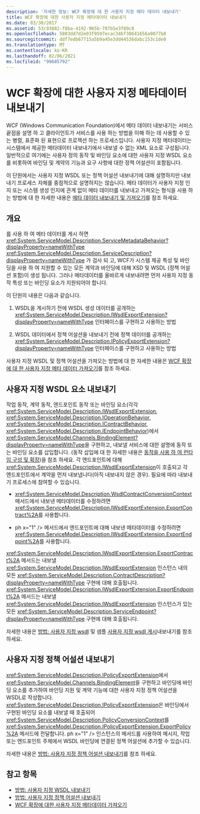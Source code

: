```yaml
---
description: '자세한 정보: WCF 확장에 대 한 사용자 지정 메타 데이터 내보내기'
title: WCF 확장에 대한 사용자 지정 메타데이터 내보내기
ms.date: 03/30/2017
ms.assetid: 53c93882-f8ba-4192-965b-787b5e3f09c0
ms.openlocfilehash: 5803dd7d2e03f9597ecac34bf38641656a9077b8
ms.sourcegitcommit: ddf7edb67715a5b9a45e3dd44536dabc153c1de0
ms.translationtype: MT
ms.contentlocale: ko-KR
ms.lasthandoff: 02/06/2021
ms.locfileid: "99685792"
---
```

# <a name="exporting-custom-metadata-for-a-wcf-extension"></a>WCF 확장에 대한 사용자 지정 메타데이터 내보내기

WCF (Windows Communication Foundation)에서 메타 데이터 내보내기는 서비스 끝점을 설명 하 고 클라이언트가 서비스를 사용 하는 방법을 이해 하는 데 사용할 수 있는 병렬, 표준화 된 표현으로 프로젝션 하는 프로세스입니다. 사용자 지정 메타데이터는 시스템에서 제공한 메타데이터 내보내기에서 내보낼 수 없는 XML 요소로 구성됩니다. 일반적으로 여기에는 사용자 정의 동작 및 바인딩 요소에 대한 사용자 지정 WSDL 요소를 비롯하여 바인딩 및 계약의 기능과 요구 사항에 대한 정책 어설션이 포함됩니다.  
  
 이 단원에서는 사용자 지정 WSDL 또는 정책 어설션 내보내기에 대해 설명하지만 내보내기 프로세스 자체를 중점적으로 설명하지는 않습니다. 메타 데이터가 사용자 지정 인지 또는 시스템 생성 인지에 관계 없이 메타 데이터를 내보내고 가져오는 형식을 사용 하는 방법에 대 한 자세한 내용은 [메타 데이터 내보내기 및 가져오기](../feature-details/exporting-and-importing-metadata.md)를 참조 하세요.  
  
## <a name="overview"></a>개요  

 를 사용 하 여 메타 데이터를 게시 하면 <xref:System.ServiceModel.Description.ServiceMetadataBehavior?displayProperty=nameWithType> <xref:System.ServiceModel.Description.ServiceDescription?displayProperty=nameWithType> 가 검사 되 고, WCF가 시스템 제공 특성 및 바인딩을 사용 하 여 지원할 수 있는 모든 계약과 바인딩에 대해 XSD 및 WSDL (정책 어설션 포함)이 생성 됩니다. 그러나 메타데이터를 올바르게 내보내려면 먼저 사용자 지정 동작 특성 또는 바인딩 요소가 지원되어야 합니다.  
  
 이 단원의 내용은 다음과 같습니다.  
  
1. WSDL을 게시하기 전에 WSDL 생성 데이터를 공개하는 <xref:System.ServiceModel.Description.IWsdlExportExtension?displayProperty=nameWithType> 인터페이스를 구현하고 사용하는 방법  
  
2. WSDL 데이터에서 정책 어설션을 내보내기 전에 정책 데이터를 공개하는 <xref:System.ServiceModel.Description.IPolicyExportExtension?displayProperty=nameWithType> 인터페이스를 구현하고 사용하는 방법  
  
 사용자 지정 WSDL 및 정책 어설션을 가져오는 방법에 대 한 자세한 내용은 [WCF 확장에 대 한 사용자 지정 메타 데이터 가져오기](importing-custom-metadata-for-a-wcf-extension.md)를 참조 하세요.  
  
## <a name="exporting-custom-wsdl-elements"></a>사용자 지정 WSDL 요소 내보내기  

 작업 동작, 계약 동작, 엔드포인트 동작 또는 바인딩 요소(각각 <xref:System.ServiceModel.Description.IWsdlExportExtension>, <xref:System.ServiceModel.Description.IOperationBehavior>, <xref:System.ServiceModel.Description.IContractBehavior>, <xref:System.ServiceModel.Description.IEndpointBehavior>)에서 <xref:System.ServiceModel.Channels.BindingElement?displayProperty=nameWithType>을 구현하고, 내보낼 서비스에 대한 설명에 동작 또는 바인딩 요소를 삽입합니다. (동작 삽입에 대 한 자세한 내용은 [동작을 사용 하 여 런타임 구성 및 확장](configuring-and-extending-the-runtime-with-behaviors.md))을 참조 하세요. 각 엔드포인트에 대해 <xref:System.ServiceModel.Description.IWsdlExportExtension>이 호출되고 각 엔드포인트에서 계약을 먼저 내보냅니다(아직 내보내지 않은 경우). 필요에 따라 내보내기 프로세스에 참여할 수 있습니다.  
  
- <xref:System.ServiceModel.Description.WsdlContractConversionContext> 메서드에서 내보낸 메타데이터를 수정하려면 <xref:System.ServiceModel.Description.IWsdlExportExtension.ExportContract%2A>를 사용합니다.  
  
- ph x="1" /&gt; 메서드에서 엔드포인트에 대해 내보낸 메타데이터를 수정하려면 <xref:System.ServiceModel.Description.IWsdlExportExtension.ExportEndpoint%2A>를 사용합니다.  
  
 <xref:System.ServiceModel.Description.IWsdlExportExtension.ExportContract%2A> 메서드는 내보낼 <xref:System.ServiceModel.Description.IWsdlExportExtension> 인스턴스 내의 모든 <xref:System.ServiceModel.Description.ContractDescription?displayProperty=nameWithType> 구현에 대해 호출됩니다.  <xref:System.ServiceModel.Description.IWsdlExportExtension.ExportEndpoint%2A> 메서드는 내보낼 <xref:System.ServiceModel.Description.IWsdlExportExtension> 인스턴스가 있는 모든 <xref:System.ServiceModel.Description.ServiceEndpoint?displayProperty=nameWithType> 구현에 대해 호출됩니다.  
  
 자세한 내용은 [방법: 사용자 지정 wsdl](how-to-export-custom-wsdl.md) 및 샘플 [사용자 지정 wsdl 게시](../samples/custom-wsdl-publication.md)내보내기를 참조 하세요.  
  
## <a name="exporting-custom-policy-assertions"></a>사용자 지정 정책 어설션 내보내기  

 <xref:System.ServiceModel.Description.IPolicyExportExtension>에서 <xref:System.ServiceModel.Channels.BindingElement>을 구현하고 바인딩에 바인딩 요소를 추가하여 바인딩 지원 및 계약 기능에 대한 사용자 지정 정책 어설션을 WSDL로 작성합니다. <xref:System.ServiceModel.Description.IPolicyExportExtension>은 바인딩에서 구현된 바인딩 요소를 내보낼 때 호출되어 <xref:System.ServiceModel.Description.PolicyConversionContext>를 <xref:System.ServiceModel.Description.IPolicyExportExtension.ExportPolicy%2A> 메서드에 전달합니다. ph x="1" /&gt; 인스턴스의 메서드를 사용하여 메시지, 작업 또는 엔드포인트 주체에서 WSDL 바인딩에 연결된 정책 어설션에 추가할 수 있습니다.  
  
 자세한 내용은 [방법: 사용자 지정 정책 어설션 내보내기](how-to-export-custom-policy-assertions.md)를 참조 하세요.  
  
## <a name="see-also"></a>참고 항목

- [방법: 사용자 지정 WSDL 내보내기](how-to-export-custom-wsdl.md)
- [방법: 사용자 지정 정책 어설션 내보내기](how-to-export-custom-policy-assertions.md)
- [WCF 확장에 대한 사용자 지정 메타데이터 가져오기](importing-custom-metadata-for-a-wcf-extension.md)
